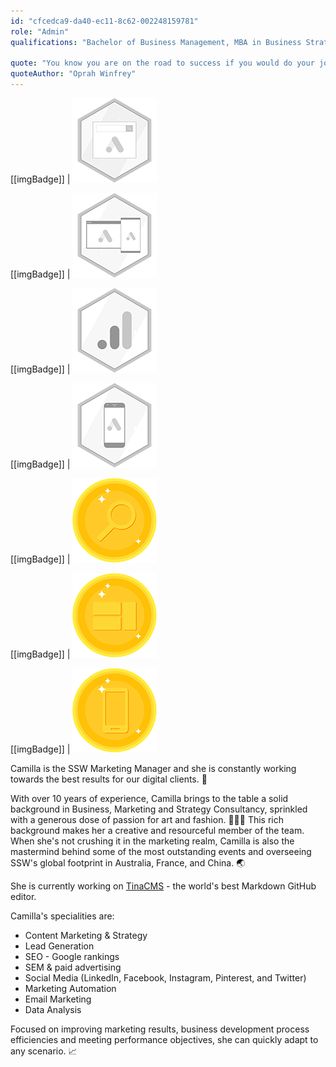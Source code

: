 ```yaml
---
id: "cfcedca9-da40-ec11-8c62-002248159781"
role: "Admin"
qualifications: "Bachelor of Business Management, MBA in Business Strategic Management"

quote: "You know you are on the road to success if you would do your job, and not be paid for it."
quoteAuthor: "Oprah Winfrey"
---
```


[[imgBadge]]
| ![Google Ad Search Certification](../badges/Certification-google-ads-search.png)

[[imgBadge]]
| ![Google Ad Display Certification](../badges/Certification-google-ads-display.png)

[[imgBadge]]
| ![Google Analytics Individual](../badges/Certification-google-analytics-individual.png)

[[imgBadge]]
| ![Google Ad Mobile Certification](../badges/Certification-google-ads-mobile.png)

[[imgBadge]]
| ![Google Ads Search Awards](../badges/Certification-google-award-ads-search.png)

[[imgBadge]]
| ![Google Ads Display Awards](../badges/Certification-google-award-ads-display.png)

[[imgBadge]]
| ![Google Ads Mobile Awards](../badges/Certification-google-award-ads-mobile.png)

Camilla is the SSW Marketing Manager and she is constantly working towards the best results for our digital clients. 🚀 

With over 10 years of experience, Camilla brings to the table a solid background in Business, Marketing and Strategy Consultancy, sprinkled with a generous dose of passion for art and fashion. 👩‍💼🎨 This rich background makes her a creative and resourceful member of the team. When she's not crushing it in the marketing realm, Camilla is also the mastermind behind some of the most outstanding events and overseeing SSW's global footprint in Australia, France, and China. 🌏

She is currently working on [TinaCMS](https://tina.io/) - the world's best Markdown GitHub editor.

Camilla's specialities are:

- Content Marketing & Strategy
- Lead Generation
- SEO - Google rankings
- SEM & paid advertising
- Social Media (LinkedIn, Facebook, Instagram, Pinterest, and Twitter)
- Marketing Automation
- Email Marketing
- Data Analysis

Focused on improving marketing results, business development process efficiencies and meeting performance objectives, she can quickly adapt to any scenario. 📈
